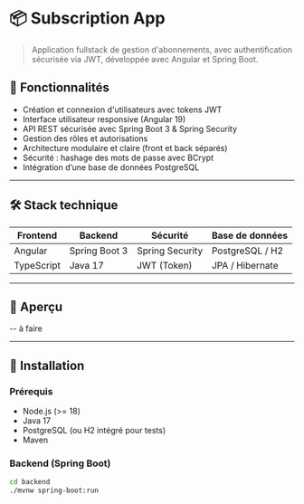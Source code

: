 # 📦 Subscription App

> Application fullstack de gestion d'abonnements, avec authentification sécurisée via JWT, développée avec Angular et Spring Boot.

## 🚀 Fonctionnalités

- Création et connexion d'utilisateurs avec tokens JWT
- Interface utilisateur responsive (Angular 19)
- API REST sécurisée avec Spring Boot 3 & Spring Security
- Gestion des rôles et autorisations
- Architecture modulaire et claire (front et back séparés)
- Sécurité : hashage des mots de passe avec BCrypt
- Intégration d’une base de données PostgreSQL

---

## 🛠️ Stack technique

| Frontend | Backend       | Sécurité         | Base de données |
|----------|---------------|------------------|-----------------|
| Angular  | Spring Boot 3 | Spring Security  | PostgreSQL / H2 |
| TypeScript | Java 17     | JWT (Token)      | JPA / Hibernate |

---

## 📸 Aperçu

-- à faire

---

## 🔧 Installation

### Prérequis

- Node.js (>= 18)
- Java 17
- PostgreSQL (ou H2 intégré pour tests)
- Maven

### Backend (Spring Boot)

```bash
cd backend
./mvnw spring-boot:run
